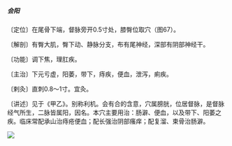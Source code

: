 ##### 会阳

〔定位〕在尾骨下端，督脉旁开0.5寸处，膝臀位取穴（图67）。

〔解剖〕有臀大肌，臀下动、静脉分支，布有尾神经，深部有阴部神经干。

〔功能〕调下焦，理肛疾。

〔主治〕下元亏虚，阳萎，带下，痔疾，便血，泄泻，痢疾。

〔剌灸〕直刺0.8〜1寸。宜灸。

〔讲述〕见于《甲乙》。别称利机。会有合的含意，穴属膀胱，位居督脉，是督脉经气所生，二脉皆属阳，因名。本穴主要用治：肠澼、便血，以及带下、阳萎之疾。临床常配承山治痔疮便血；配长强治阴部瘙痒；配复溜、束骨治肠澼。

![](img/图67.jpg)
